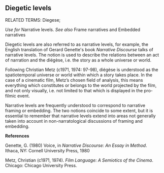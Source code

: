 ## Diegetic levels

RELATED TERMS: Diegese; 

_Use for_ Narrative levels. _See also_ Frame narratives and Embedded narratives


Diegetic levels are also referred to as narrative levels, for example, the English translation of Gerard Genette's book _Narrative Discourse_ talks of narrative levels. The notion is used to describe the relations between an act of narration and the diégèse, i.e. the story as a whole universe or world. 

Following Christian Metz (c1971, 1974: 97-98), diégèse is understood as the spatiotemporal universe or world within which a story takes place. In the case of a cinematic film, Metz’s chosen field of analysis, this means everything which constitutes or belongs to the world projected by the film, and not only visually, i.e. not limited to that which is displayed in the pro-filmic event.

Narrative levels are frequently understood to correspond to narrative framing or embedding. The two notions coincide to some extent, but it is essential to remember that narrative levels extend into areas not generally taken into account in non-narratological discussions of framing and embedding.

**References**

Genette, G. (1980) Voice, in _Narrative Discourse: An Essay in Method_. Ithaca, NY: Cornell University Press, 1980 

Metz, Christian (c1971, 1974). _Film Language: A Semiotics of the Cinema_. Chicago: Chicago University Press.
